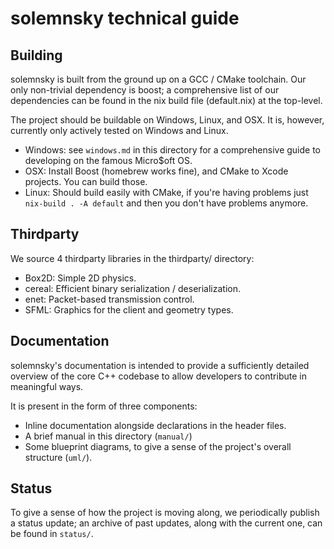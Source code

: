 # solemnsky technical guide

## Building

solemnsky is built from the ground up on a GCC / CMake toolchain. Our only non-trivial 
 dependency is boost; a comprehensive list of our dependencies can be found in the
 nix build file (default.nix) at the top-level.

The project should be buildable on Windows, Linux, and OSX. It is, however, currently only 
 actively tested on Windows and Linux.

 * Windows: see `windows.md` in this directory for a comprehensive guide to developing on the famous Micro$oft OS.
 * OSX: Install Boost (homebrew works fine), and CMake to Xcode projects. You can build those.
 * Linux: Should build easily with CMake, if you're having problems just 
   `nix-build . -A default` and then you don't have problems anymore.

## Thirdparty

We source 4 thirdparty libraries in the thirdparty/ directory:

 * Box2D: Simple 2D physics.
 * cereal: Efficient binary serialization / deserialization.
 * enet: Packet-based transmission control.
 * SFML: Graphics for the client and geometry types.

## Documentation

solemnsky's documentation is intended to provide a sufficiently detailed overview of the
 core C++ codebase to allow developers to contribute in meaningful ways.

It is present in the form of three components:

 * Inline documentation alongside declarations in the header files.
 * A brief manual in this directory (`manual/`)
 * Some blueprint diagrams, to give a sense of the project's overall structure (`uml/`).

## Status

To give a sense of how the project is moving along, we periodically publish a status update;
 an archive of past updates, along with the current one, can be found in `status/`.

